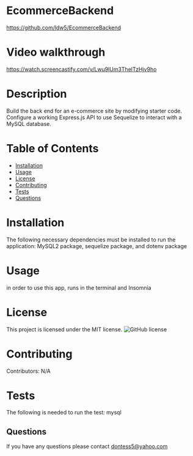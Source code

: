# EcommerceBackend
https://github.com/ldw5/EcommerceBackend
# Video walkthrough
https://watch.screencastify.com/v/Lwu9lUm3ThelTzHjv9ho
# Description
Build the back end for an e-commerce site by modifying starter code. Configure a working Express.js API to use Sequelize to interact with a MySQL database.
# Table of Contents
* [Installation](#installation)
* [Usage](#usage)
* [License](#license)
* [Contributing](#contributing)
* [Tests](#tests)
* [Questions](#questions)
# Installation
The following necessary dependencies must be installed to run the application:
MySQL2 package, sequelize package, and dotenv package
# Usage
in order to use this app, runs in the terminal and Insomnia
# License
This project is licensed under the MIT license.
![GitHub license](https://img.shields.io/badge/license-MIT-blue.svg)

# Contributing
Contributors: N/A
# Tests
The following is needed to run the test: mysql
## Questions
If you have any questions please contact dontess5@yahoo.com